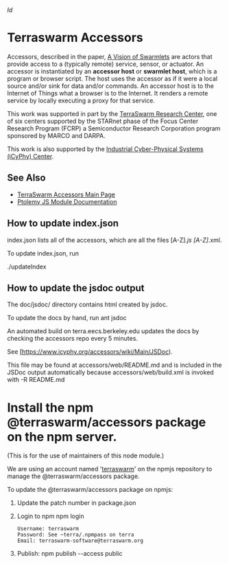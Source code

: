 
$Id$

Terraswarm Accessors
===================

Accessors, described in the paper, [A Vision of Swarmlets](http://www.terraswarm.org/pubs/332.html)
are actors that provide access to a (typically remote) service, sensor, or actuator. An accessor is instantiated by an
**accessor host** or **swarmlet host**, which is a program or browser script. The host uses the accessor as if it were a local
source and/or sink for data and/or commands.
An accessor host is to the Internet of Things what a browser is to the Internet.
It renders a remote service by locally executing a proxy for that service.

This work was supported in part by the [TerraSwarm Research Center](https://www.terraswarm.org),
one of six centers supported by the STARnet phase of the Focus Center
Research Program (FCRP) a Semiconductor Research Corporation program
sponsored by MARCO and DARPA.

This work is also supported by the [Industrial Cyber-Physical Systems (iCyPhy) Center](https://www.icyphy.org).

See Also
--------
* [TerraSwarm Accessors Main Page](https://www.icyphy.org/accessors)
* [Ptolemy JS Module Documentation](https://chess.eecs.berkeley.edu/ptexternal/src/ptII/doc/codeDoc/js/index.html)


How to update index.json
------------------------
index.json lists all of the accessors, which are all the files [A-Z]*.js [A-Z]*.xml.

To update index.json, run

./updateIndex


How to update the jsdoc output
------------------------------

The doc/jsdoc/ directory contains html created by jsdoc.

To update the docs by hand, run
  ant jsdoc

An automated build on terra.eecs.berkeley.edu updates the docs by checking the accessors repo every 5 minutes.

See [https://www.icyphy.org/accessors/wiki/Main/JSDoc).

This file may be found at accessors/web/README.md and is included in the JSDoc output automatically because accessors/web/build.xml is invoked with -R README.md

Install the npm @terraswarm/accessors package on the npm server.
========================================================
(This is for the use of maintainers of this node module.)

We are using an account named
'[terraswarm](https://www.npmjs.com/~terraswarm)' on the npmjs
repository to manage the @terraswarm/accessors package.

To update the @terraswarm/accessors package on npmjs:

1.  Update the patch number in package.json
2.  Login to npm
        npm login

        Username: terraswarm
        Password: See ~terra/.npmpass on terra
        Email: terraswarm-software@terraswarm.org 
3.  Publish:
        npm publish --access public

